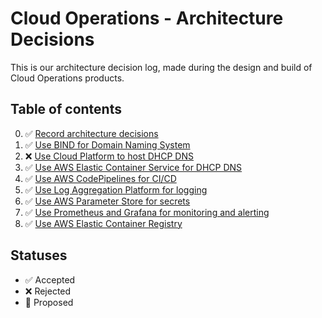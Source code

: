 # Cloud Operations - Architecture Decisions

This is our architecture decision log, made during the design and build of Cloud Operations products.

## Table of contents
0. ✅ [Record architecture decisions](000-record-architecture-decisions.md)
1. ✅ [Use BIND for Domain Naming System](001-use-bind-for-device-domain-naming-system.md)
2. ❌ [Use Cloud Platform to host DHCP DNS](002-use-cloud-platform-to-host-dhcp-dns.md)
3. ✅  [Use AWS Elastic Container Service for DHCP DNS](003-use-aws-elastic-container-service-for-dhcp-dns.md)
4. ✅ [Use AWS CodePipelines for CI/CD](004-use-aws-codepiplines-for-cicd.md)
5.  ✅ [Use Log Aggregation Platform for logging](005-use-log-aggregration-platform-for-logging.md)
6.  ✅ [Use AWS Parameter Store for secrets](006-use-aws-parameter-store-for-secrets.md)
7.  ✅ [Use Prometheus and Grafana for monitoring and alerting](007-use-prometheus-and-grafana-for-metrics-alerting.md)
8.  ✅ [Use AWS Elastic Container Registry](008-use-aws-elastic-container-registry.md)


## Statuses
- ✅ Accepted
- ❌ Rejected
- 🤔 Proposed

